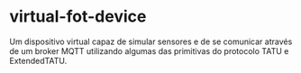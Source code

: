 # virtual-fot-device
Um dispositivo virtual capaz de simular sensores e de se comunicar através de um broker MQTT utilizando algumas das primitivas do protocolo TATU e ExtendedTATU.
